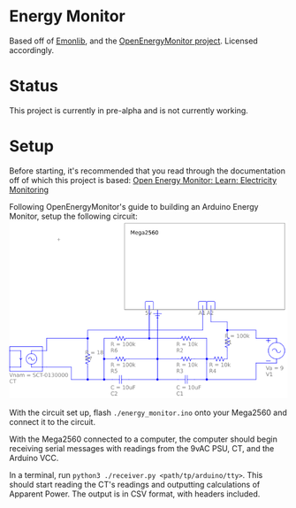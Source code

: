 # Energy Monitor
Based off of [Emonlib](https://github.com/openenergymonitor/EmonLib/tree/master), and the [OpenEnergyMonitor project](https://openenergymonitor.org/).
Licensed accordingly.

# Status
This project is currently in pre-alpha and is not currently working.

# Setup
Before starting, it's recommended that you read through the documentation
off of which this project is based: [Open Energy Monitor: Learn: Electricity Monitoring](https://docs.openenergymonitor.org/electricity-monitoring/index.html)

Following OpenEnergyMonitor's guide to building an Arduino Energy Monitor,
setup the following circuit:
![circuit diagram](schematic.png)

With the circuit set up, flash `./energy_monitor.ino` onto your Mega2560
and connect it to the circuit.

With the Mega2560 connected to a computer, the computer should begin
receiving serial messages with readings from the 9vAC PSU, CT, and the
Arduino VCC.

In a terminal, run `python3 ./receiver.py <path/tp/arduino/tty>`. This should start reading the
CT's readings and outputting calculations of Apparent Power.
The output is in CSV format, with headers included.

